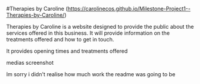 #Therapies by Caroline (https://carolinecos.github.io/Milestone-Project1--Therapies-by-Caroline/)

Therapies by Caroline is a website designed to provide the public about the services offered in this business. It will provide information on the treatments offered and how to get in touch.

It provides opening times and treatments offered

medias
screenshot

Im sorry i didn't realise how much work the readme was going to be